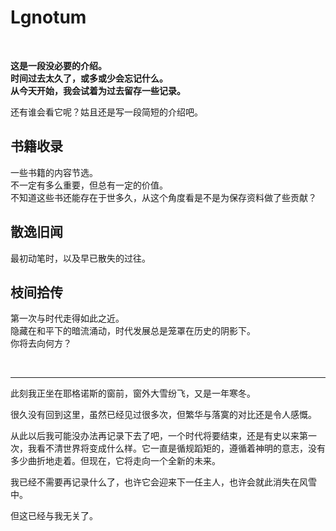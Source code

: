 # Lgnotum
<br>

**这是一段没必要的介绍。**   
**时间过去太久了，或多或少会忘记什么。**   
**从今天开始，我会试着为过去留存一些记录。**   

还有谁会看它呢？姑且还是写一段简短的介绍吧。

## 书籍收录
一些书籍的内容节选。   
不一定有多么重要，但总有一定的价值。   
不知道这些书还能存在于世多久，从这个角度看是不是为保存资料做了些贡献？

## 散逸旧闻
最初动笔时，以及早已散失的过往。

## 枝间拾传
第一次与时代走得如此之近。   
隐藏在和平下的暗流涌动，时代发展总是笼罩在历史的阴影下。   
你将去向何方？

<br>

---
此刻我正坐在耶格诺斯的窗前，窗外大雪纷飞，又是一年寒冬。   

很久没有回到这里，虽然已经见过很多次，但繁华与落寞的对比还是令人感慨。   

从此以后我可能没办法再记录下去了吧，一个时代将要结束，还是有史以来第一次，我看不清世界将变成什么样。它一直是循规蹈矩的，遵循着神明的意志，没有多少曲折地走着。但现在，它将走向一个全新的未来。   

我已经不需要再记录什么了，也许它会迎来下一任主人，也许会就此消失在风雪中。   

但这已经与我无关了。
